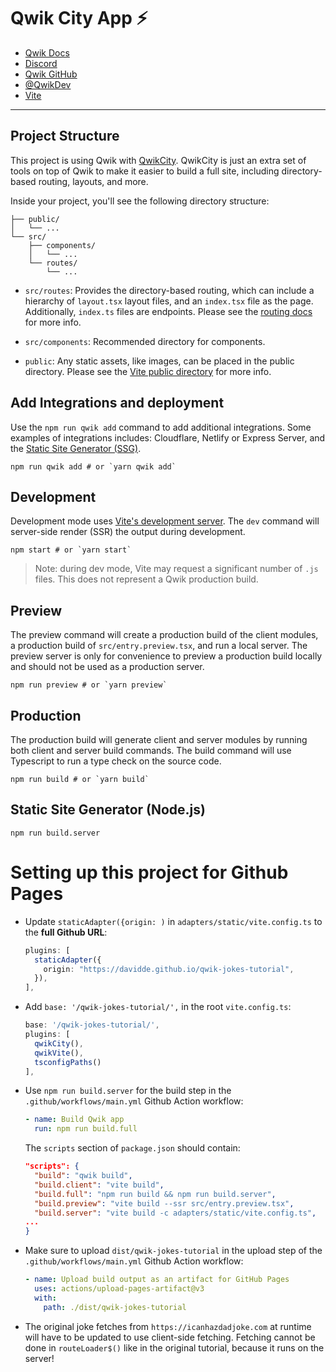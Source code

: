 # Qwik City App ⚡️

- [Qwik Docs](https://qwik.dev/)
- [Discord](https://qwik.dev/chat)
- [Qwik GitHub](https://github.com/QwikDev/qwik)
- [@QwikDev](https://twitter.com/QwikDev)
- [Vite](https://vitejs.dev/)

---

## Project Structure
This project is using Qwik with [QwikCity](https://qwik.dev/qwikcity/overview/). QwikCity is just an extra set of tools on top of Qwik to make it easier to build a full site, including directory-based routing, layouts, and more.

Inside your project, you'll see the following directory structure:

```
├── public/
│   └── ...
└── src/
    ├── components/
    │   └── ...
    └── routes/
        └── ...
```

- `src/routes`: Provides the directory-based routing, which can include a hierarchy of `layout.tsx` layout files, and an `index.tsx` file as the page. Additionally, `index.ts` files are endpoints. Please see the [routing docs](https://qwik.dev/qwikcity/routing/overview/) for more info.

- `src/components`: Recommended directory for components.

- `public`: Any static assets, like images, can be placed in the public directory. Please see the [Vite public directory](https://vitejs.dev/guide/assets.html#the-public-directory) for more info.

## Add Integrations and deployment
Use the `npm run qwik add` command to add additional integrations. Some examples of integrations includes: Cloudflare, Netlify or Express Server, and the [Static Site Generator (SSG)](https://qwik.dev/qwikcity/guides/static-site-generation/).

```shell
npm run qwik add # or `yarn qwik add`
```

## Development
Development mode uses [Vite's development server](https://vitejs.dev/). The `dev` command will server-side render (SSR) the output during development.

```shell
npm start # or `yarn start`
```

> Note: during dev mode, Vite may request a significant number of `.js` files. This does not represent a Qwik production build.

## Preview
The preview command will create a production build of the client modules, a production build of `src/entry.preview.tsx`, and run a local server. The preview server is only for convenience to preview a production build locally and should not be used as a production server.

```shell
npm run preview # or `yarn preview`
```

## Production
The production build will generate client and server modules by running both client and server build commands. The build command will use Typescript to run a type check on the source code.

```shell
npm run build # or `yarn build`
```

## Static Site Generator (Node.js)
```shell
npm run build.server
```

# Setting up this project for Github Pages
* Update `staticAdapter({origin: )` in `adapters/static/vite.config.ts` to the **full Github URL**:
  ```ts
  plugins: [
    staticAdapter({
      origin: "https://davidde.github.io/qwik-jokes-tutorial",
    }),
  ],
  ```
* Add `base: '/qwik-jokes-tutorial/',` in the root `vite.config.ts`:
  ```ts
  base: '/qwik-jokes-tutorial/',
  plugins: [
    qwikCity(),
    qwikVite(),
    tsconfigPaths()
  ],
  ```
* Use `npm run build.server` for the build step in the `.github/workflows/main.yml` Github Action workflow:
  ```yml
  - name: Build Qwik app
    run: npm run build.full
  ```
  The `scripts` section of `package.json` should contain:
  ```json
  "scripts": {
    "build": "qwik build",
    "build.client": "vite build",
    "build.full": "npm run build && npm run build.server",
    "build.preview": "vite build --ssr src/entry.preview.tsx",
    "build.server": "vite build -c adapters/static/vite.config.ts",
  ...
  }
  ```
* Make sure to upload `dist/qwik-jokes-tutorial` in the upload step of the `.github/workflows/main.yml` Github Action workflow:
  ```yml
  - name: Upload build output as an artifact for GitHub Pages
    uses: actions/upload-pages-artifact@v3
    with:
      path: ./dist/qwik-jokes-tutorial
  ```
* The original joke fetches from `https://icanhazdadjoke.com` at runtime will have to be updated to use client-side fetching. Fetching cannot be done in `routeLoader$()` like in the original tutorial, because it runs on the server!
